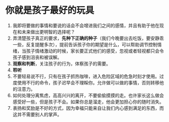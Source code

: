 # 你就是孩子最好的玩具

1. 我即将要做的事情和要说的话会不会增进我们之间的感情，并且有助于他在现在和未来做出更明智的选择呢？
2. 弄清楚孩子真正的要求，**先种下正确的种子**（我们今晚要出去吃饭，要安静乖一些，反复提醒多次），提前告诉孩子你的期望是什么，可以帮助调节控制情绪，当孩子情绪激动的时候，家长要正式他们的感受，忽视或者轻视都只会令孩子感到沮丧和被误解。
3. **观察和判断**，关注孩子的行为，体察孩子的需要。
4. **聆听**
5. 不要轻易说不行，只有在孩子抓热咖啡，进入危险区域的危急时刻才使用。过度使用不行的命令，孩子迟早会不理睬你。允许做可以做的事情，否则转移他的注意力。
6. 如何处理分离焦虑，高高兴兴的离开，不要偷偷摸摸的走。也许家长这么做会感受好一些，但是孩子不会。如果你总是溜走，他会更加担心你的随时消失。
7. 表扬和奖励是不好的方式，因为幸福只能来自让我们内心感到满足的东西，而这并不需要别人的掌声。
